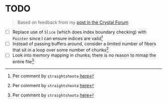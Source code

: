 # TODO

> Based on feedback from my [post in the Crystal Forum](https://forum.crystal-lang.org/t/1brc-in-crystal/6467)

- [ ] Replace use of `Slice` (which does index boundary checking) with `Pointer` since I can ensure indices are valid[^stsh]
- [ ] Instead of passing buffers around, consider a limited number of fibers that sit in a loop over some number of chunks[^stsh]
- [ ] Look into memory mapping in chunks; there is no reason to mmap the entire file[^stsh]

[^stsh]: Per comment by `straightshoota` [here](https://forum.crystal-lang.org/t/1brc-in-crystal/6467/3)